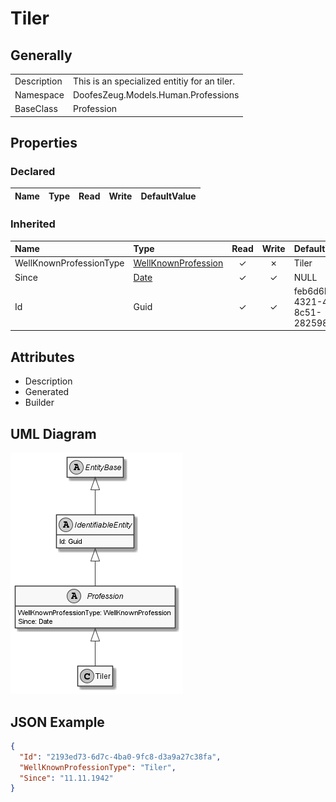 ﻿# Tiler

## Generally

|||
|:-|:-|
|Description|This is an specialized entitiy for an tiler.|
|Namespace|DoofesZeug.Models.Human.Professions|
|BaseClass|Profession|

## Properties

### Declared

|Name|Type|Read|Write|DefaultValue|
|:---|:---|:--:|:---:|:-----------|

### Inherited

|Name|Type|Read|Write|DefaultValue|
|:---|:---|:--:|:---:|:-----------|
|WellKnownProfessionType|[WellKnownProfession](../../Enumerations/DoofesZeug.Models.Human.Professions/WellKnownProfession.md)|&#x2713;|&#x2717;|Tiler|
|Since|[Date](../../Models/DoofesZeug.Models.DateAndTime/Date.md)|&#x2713;|&#x2713;|NULL|
|Id|Guid|&#x2713;|&#x2713;|feb6d6bf-4321-45fe-8c51-2825983e2f84|

## Attributes

- Description
- Generated
- Builder

## UML Diagram

![Tiler.png](./Tiler.png "Tiler")

## JSON Example

```json
{
  "Id": "2193ed73-6d7c-4ba0-9fc8-d3a9a27c38fa",
  "WellKnownProfessionType": "Tiler",
  "Since": "11.11.1942"
}
```

